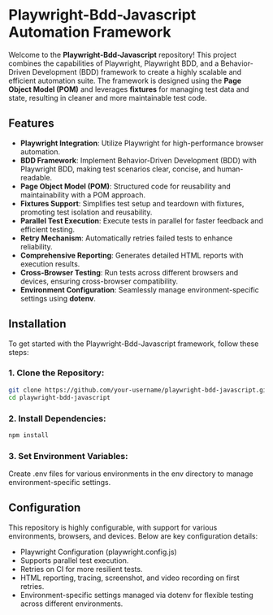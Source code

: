 # Playwright-Bdd-Javascript Automation Framework

Welcome to the **Playwright-Bdd-Javascript** repository! This project combines the capabilities of Playwright, Playwright BDD, and a Behavior-Driven Development (BDD) framework to create a highly scalable and efficient automation suite. The framework is designed using the **Page Object Model (POM)** and leverages **fixtures** for managing test data and state, resulting in cleaner and more maintainable test code.

## Features

- **Playwright Integration**: Utilize Playwright for high-performance browser automation.
- **BDD Framework**: Implement Behavior-Driven Development (BDD) with Playwright BDD, making test scenarios clear, concise, and human-readable.
- **Page Object Model (POM)**: Structured code for reusability and maintainability with a POM approach.
- **Fixtures Support**: Simplifies test setup and teardown with fixtures, promoting test isolation and reusability.
- **Parallel Test Execution**: Execute tests in parallel for faster feedback and efficient testing.
- **Retry Mechanism**: Automatically retries failed tests to enhance reliability.
- **Comprehensive Reporting**: Generates detailed HTML reports with execution results.
- **Cross-Browser Testing**: Run tests across different browsers and devices, ensuring cross-browser compatibility.
- **Environment Configuration**: Seamlessly manage environment-specific settings using **dotenv**.

## Installation

To get started with the Playwright-Bdd-Javascript framework, follow these steps:

### 1. Clone the Repository:
```bash
git clone https://github.com/your-username/playwright-bdd-javascript.git
cd playwright-bdd-javascript
```
### 2. Install Dependencies:
```bash
npm install
```
### 3. Set Environment Variables:
Create .env files for various environments in the env directory to manage environment-specific settings.

## Configuration
This repository is highly configurable, with support for various environments, browsers, and devices. Below are key configuration details:

- Playwright Configuration (playwright.config.js)
- Supports parallel test execution.
- Retries on CI for more resilient tests.
- HTML reporting, tracing, screenshot, and video recording on first retries.
- Environment-specific settings managed via dotenv for flexible testing across different environments.



